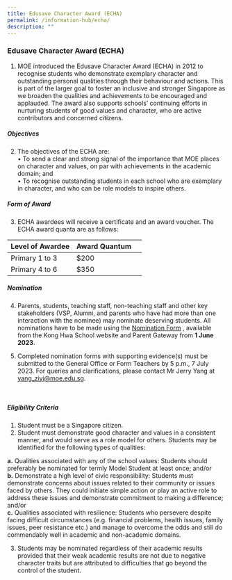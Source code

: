 ```yaml
---
title: Edusave Character Award (ECHA)
permalink: /information-hub/echa/
description: ""
---
```

### Edusave Character Award (ECHA)


1) MOE introduced the Edusave Character Award (ECHA) in 2012 to recognise students who demonstrate exemplary character and outstanding personal qualities through their behaviour and actions. This is part of the larger goal to foster an inclusive and stronger Singapore as we broaden the qualities and achievements to be encouraged and applauded. The award also supports schools’ continuing efforts in nurturing students of good values and character, who are active contributors and concerned citizens.

##### Objectives 

2)	The objectives of the ECHA are: <br>
•	To send a clear and strong signal of the importance that MOE places on character and values, on par with achievements in the academic domain; and <br>
•	To recognise outstanding students in each school who are exemplary in character, and who can be role models to inspire others.

##### Form of Award

3)	ECHA awardees will receive a certificate and an award voucher. The ECHA award quanta are as follows:



| Level of Awardee | Award Quantum |  |
| -------- | -------- | -------- |
| Primary 1 to 3    | $200 |  |
| Primary 4 to 6 | $350 |  |

##### Nomination

4)	Parents, students, teaching staff, non-teaching staff and other key stakeholders (VSP, Alumni, and parents who have had more than one interaction with the nominee) may nominate deserving students. All nominations have to be made using the [Nomination Form](/files/nomination%20form%20(khspr2ide).pdf) , available from the Kong Hwa School website and Parent Gateway from **1 June 2023**. 


5)	Completed nomination forms with supporting evidence(s) must be submitted to the General Office or Form Teachers by 5 p.m., 7 July 2023. For queries and clarifications, please contact Mr Jerry Yang at yang_ziyi@moe.edu.sg. 

 
##### Eligibility Criteria

1. Student must be a Singapore citizen.
2. Student must demonstrate good character and values in a consistent manner, and would serve as a role model for others. Students may be identified for the following types of qualities: <br>

**a.**	Qualities associated with any of the school values: Students should preferably be nominated for termly Model Student at least once; and/or <br>
**b.**	Demonstrate a high level of civic responsibility: Students must demonstrate concerns about issues related to their community or issues faced by others. They could initiate simple action or play an active role to address these issues and demonstrate commitment to making a difference; and/or <br>
**c.**	Qualities associated with resilience: Students who persevere despite facing difficult circumstances (e.g. financial problems, health issues, family issues, peer resistance etc.) and manage to overcome the odds and still do commendably well in academic and non-academic domains. <br>

3. Students may be nominated regardless of their academic results provided that their weak academic results are not due to negative character traits but are attributed to difficulties that go beyond the control of the student.